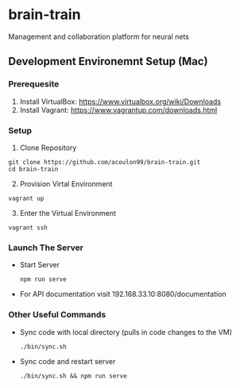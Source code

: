 # brain-train
Management and collaboration platform for neural nets

## Development Environemnt Setup (Mac)

### Prerequesite
1. Install VirtualBox: https://www.virtualbox.org/wiki/Downloads
2. Install Vagrant: https://www.vagrantup.com/downloads.html

### Setup

1. Clone Repository
  ```
  git clone https://github.com/acoulon99/brain-train.git
  cd brain-train
  ```

2. Provision Virtal Environment
  ```
  vagrant up
  ```

3. Enter the Virtual Environment
  ```
  vagrant ssh
  ```

### Launch The Server

- Start Server

  ```
  npm run serve
  ```
  
- For API documentation visit 192.168.33.10:8080/documentation
  
### Other Useful Commands

- Sync code with local directory (pulls in code changes to the VM)

  ```
  ./bin/sync.sh
  ```
  
- Sync code and restart server

  ```
  ./bin/sync.sh && npm run serve
  ```

